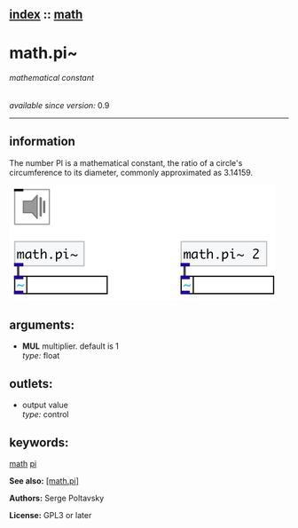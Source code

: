 [index](index.html) :: [math](category_math.html)
---

# math.pi~

###### mathematical constant

*available since version:* 0.9

---


## information
The number PI is a mathematical constant, the ratio of a circle&#39;s circumference to its diameter, commonly approximated as 3.14159.


[![example](../examples/img/math.pi~.jpg)](../examples/pd/math.pi~.pd)



## arguments:

* **MUL**
multiplier. default is 1<br>
_type:_ float<br>









## outlets:

* output value<br>
_type:_ control



## keywords:

[math](keywords/math.html)
[pi](keywords/pi.html)



**See also:**
[\[math.pi\]](math.pi.html)




**Authors:** Serge Poltavsky




**License:** GPL3 or later





